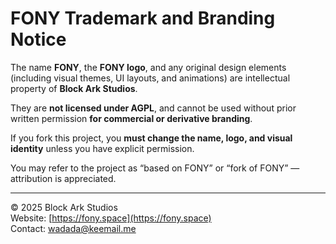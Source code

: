 # FONY Trademark and Branding Notice

The name **FONY**, the **FONY logo**, and any original design elements
(including visual themes, UI layouts, and animations) are intellectual property of **Block Ark Studios**.

They are **not licensed under AGPL**, and cannot be used without prior written permission **for commercial or derivative branding**.

If you fork this project, you **must change the name, logo, and visual identity** unless you have explicit permission.

You may refer to the project as “based on FONY” or “fork of FONY” — attribution is appreciated.

---

© 2025 Block Ark Studios  
Website: [https://fony.space](https://fony.space)  
Contact: wadada@keemail.me
